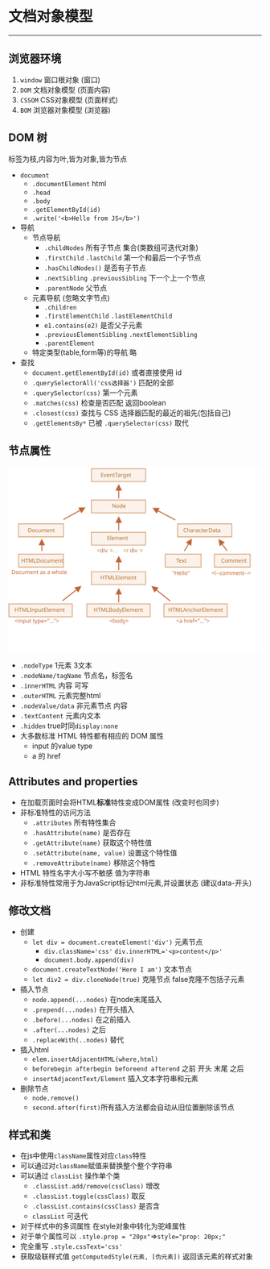 # 文档对象模型

-----

## 浏览器环境

1. `window` 窗口根对象 (窗口)
2. `DOM` 文档对象模型 (页面内容)
3. `CSSOM` CSS对象模型 (页面样式)
4. `BOM` 浏览器对象模型 (浏览器)

## DOM 树

标签为枝,内容为叶,皆为对象,皆为节点

- `document`
  - `.documentElement` html
  - `.head`
  - `.body`
  - `.getElementById(id)`
  - `.write('<b>Hello from JS</b>')`
- 导航
  - 节点导航
    - `.childNodes` 所有子节点 集合(类数组可迭代对象)
    - `.firstChild` `.lastChild` 第一个和最后一个子节点
    - `.hasChildNodes()` 是否有子节点
    - `.nextSibling` `.previousSibling` 下一个上一个节点
    - `.parentNode` 父节点
  - 元素导航 (忽略文字节点)
    - `.children`
    - `.firstElementChild` `.lastElementChild`
    - `e1.contains(e2)` 是否父子元素
    - `.previousElementSibling` `.nextElementSibling`
    - `.parentElement`
  - 特定类型(table,form等)的导航 略
- 查找
  - `document.getElementById(id)` 或者直接使用 id
  - `.querySelectorAll('css选择器')` 匹配的全部
  - `.querySelector(css)` 第一个元素
  - `.matches(css)` 检查是否匹配 返回boolean
  - `.closest(css)` 查找与 CSS 选择器匹配的最近的祖先(包括自己)
  - `.getElementsBy*` 已被 `.querySelector(css)` 取代


## 节点属性

![节点层次结构](https://raw.githubusercontent.com/javascript-tutorial/zh.javascript.info/master/2-ui/1-document/05-basic-dom-node-properties/dom-class-hierarchy.svg)

- `.nodeType` 1元素 3文本
- `.nodeName/tagName` 节点名，标签名
- `.innerHTML` 内容 可写
- `.outerHTML` 元素完整html
- `.nodeValue/data` 非元素节点 内容
- `.textContent` 元素内文本
- `.hidden` true时同`display:none`
- 大多数标准 HTML 特性都有相应的 DOM 属性
  - input 的value type
  - a 的 href


## Attributes and properties

- 在加载页面时会将HTML**标准**特性变成DOM属性 (改变时也同步)
- 非标准特性的访问方法
  - `.attributes` 所有特性集合
  - `.hasAttribute(name)` 是否存在
  - `.getAttribute(name)` 获取这个特性值
  - `.setAttribute(name, value)` 设置这个特性值
  - `.removeAttribute(name)` 移除这个特性
- HTML 特性名字大小写不敏感 值为字符串
- 非标准特性常用于为JavaScript标记html元素,并设置状态 (建议data-开头)


## 修改文档

- 创建
  - `let div = document.createElement('div')` 元素节点
    - `div.className='css'` `div.innerHTML='<p>content</p>'`
    - `document.body.append(div)`
  - `document.createTextNode('Here I am')` 文本节点
  - `let div2 = div.cloneNode(true)` 克隆节点 false克隆不包括子元素
- 插入节点
  - `node.append(...nodes)` 在node末尾插入
  - `.prepend(...nodes)` 在开头插入
  - `.before(...nodes)` 在之前插入
  - `.after(...nodes)` 之后
  - `.replaceWith(..nodes)` 替代
- 插入html
  - `elem.insertAdjacentHTML(where,html)`
  - `beforebegin afterbegin beforeend afterend` 之前 开头 末尾 之后
  - `insertAdjacentText/Element` 插入文本字符串和元素
- 删除节点
  - `node.remove()`
  - `second.after(first)`所有插入方法都会自动从旧位置删除该节点

## 样式和类

- 在js中使用`className`属性对应`class`特性
- 可以通过对`className`赋值来替换整个整个字符串
- 可以通过 `classList` 操作单个类
  - `.classList.add/remove(cssClass)` 增改
  - `.classList.toggle(cssClass)` 取反
  - `.classList.contains(cssClass)` 是否含
  - `classList` 可迭代
- 对于样式中的多词属性 在style对象中转化为驼峰属性
- 对于单个属性可以 `.style.prop = "20px"`=>`style="prop: 20px;"`
- 完全重写 `.style.cssText='css'`
- 获取级联样式值 `getComputedStyle(元素, [伪元素])` 返回该元素的样式对象


